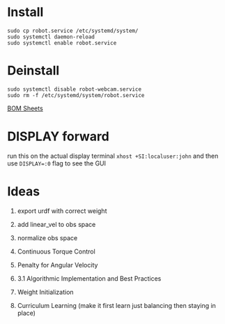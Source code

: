 # Install

```
sudo cp robot.service /etc/systemd/system/
sudo systemctl daemon-reload 
sudo systemctl enable robot.service
```

# Deinstall

```
sudo systemctl disable robot-webcam.service
sudo rm -f /etc/systemd/system/robot.service
```

[BOM Sheets](https://docs.google.com/spreadsheets/d/1ZaKwszU7OfP2QDUP3J89k1ooDT7O5iXCyGr-KMcQ8w8/edit?usp=sharing)


# DISPLAY forward
run this on the actual display terminal `xhost +SI:localuser:john` and then use `DISPLAY=:0` flag to see the GUI

# Ideas

1. export urdf with correct weight

2. add linear_vel to obs space

3. normalize obs space

4. Continuous Torque Control 

5. Penalty for Angular Velocity

6. 3.1 Algorithmic Implementation and Best Practices

7. Weight Initialization

8. Curriculum Learning (make it first learn just balancing then staying in place)

